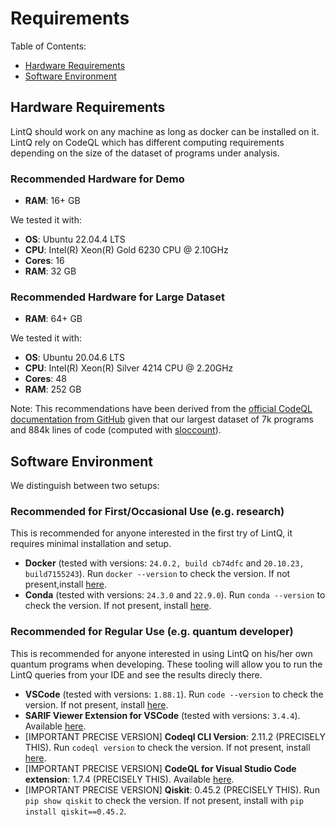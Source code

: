 # Requirements

Table of Contents:
- [Hardware Requirements](#hardware-requirements)
- [Software Environment](#software-environment)


## Hardware Requirements

LintQ should work on any machine as long as docker can be installed on it.
LintQ rely on CodeQL which has different computing requirements depending on the size of the dataset of programs under analysis.

### Recommended Hardware for Demo
- **RAM**: 16+ GB

We tested it with:
- **OS**: Ubuntu 22.04.4 LTS
- **CPU**: Intel(R) Xeon(R) Gold 6230 CPU @ 2.10GHz
- **Cores**: 16
- **RAM**: 32 GB

### Recommended Hardware for Large Dataset
- **RAM**: 64+ GB

We tested it with:
- **OS**: Ubuntu 20.04.6 LTS
- **CPU**: Intel(R) Xeon(R) Silver 4214 CPU @ 2.20GHz
- **Cores**: 48
- **RAM**: 252 GB

Note: This recommendations have been derived from the [official CodeQL documentation from GitHub](https://docs.github.com/en/code-security/code-scanning/creating-an-advanced-setup-for-code-scanning/recommended-hardware-resources-for-running-codeql) given that our largest dataset of 7k programs and 884k lines of code (computed with [sloccount](https://dwheeler.com/sloccount/)).


## Software Environment

We distinguish between two setups:

### Recommended for First/Occasional Use (e.g. research)
This is recommended for anyone interested in the first try of LintQ, it requires minimal installation and setup.

- **Docker** (tested with versions: `24.0.2, build cb74dfc` and `20.10.23, build7155243`). Run `docker --version` to check the version. If not present,install [here](https://docs.docker.com/get-docker/).
- **Conda** (tested with versions: `24.3.0` and `22.9.0`). Run `conda --version` to check the version. If not present, install [here](https://docs.conda.io/en/latest/miniconda.html).


### Recommended for Regular Use (e.g. quantum developer)
This is recommended for anyone interested in using LintQ on his/her own quantum programs when developing. These tooling will allow you to run the LintQ queries from your IDE and see the results direcly there.

- **VSCode** (tested with versions: `1.88.1`). Run `code --version` to check the version. If not present, install [here](https://code.visualstudio.com/).
- **SARIF Viewer Extension for VSCode** (tested with versions: `3.4.4`). Available [here](https://marketplace.visualstudio.com/items?itemName=MS-SarifVSCode.sarif-viewer).
- [IMPORTANT PRECISE VERSION] **Codeql CLI Version**: 2.11.2 (PRECISELY THIS). Run `codeql version` to check the version. If not present, install [here](https://github.com/github/codeql-cli-binaries/releases/tag/v2.11.2).
- [IMPORTANT PRECISE VERSION] **CodeQL for Visual Studio Code extension**: 1.7.4 (PRECISELY THIS). Available [here](https://github.com/github/vscode-codeql/blob/main/extensions/ql-vscode/CHANGELOG.md#174---29-october-2022).
- [IMPORTANT PRECISE VERSION] **Qiskit**: 0.45.2 (PRECISELY THIS). Run `pip show qiskit` to check the version. If not present, install with `pip install qiskit==0.45.2`.
